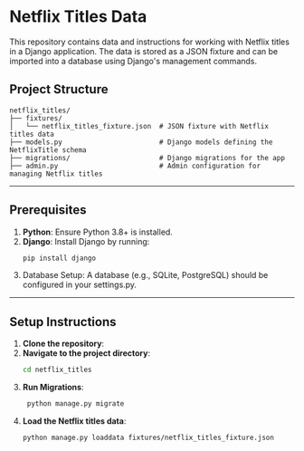 # Netflix Titles Data

This repository contains data and instructions for working with Netflix titles in a Django application. The data is stored as a JSON fixture and can be imported into a database using Django's management commands.

## Project Structure

```
netflix_titles/
├── fixtures/
│   └── netflix_titles_fixture.json  # JSON fixture with Netflix titles data
├── models.py                        # Django models defining the NetflixTitle schema
├── migrations/                      # Django migrations for the app
├── admin.py                         # Admin configuration for managing Netflix titles
```

---

## Prerequisites

1. **Python**: Ensure Python 3.8+ is installed.
2. **Django**: Install Django by running:
   ```bash
   pip install django
   ```
3.	Database Setup: A database (e.g., SQLite, PostgreSQL) should be configured in your settings.py.

---

## Setup Instructions

1. **Clone the repository**:
2. **Navigate to the project directory**:
   ```bash
   cd netflix_titles
   ```
3. **Run Migrations**:
   ```bash
    python manage.py migrate
    ```
4. **Load the Netflix titles data**:
   ```bash
   python manage.py loaddata fixtures/netflix_titles_fixture.json
   ```